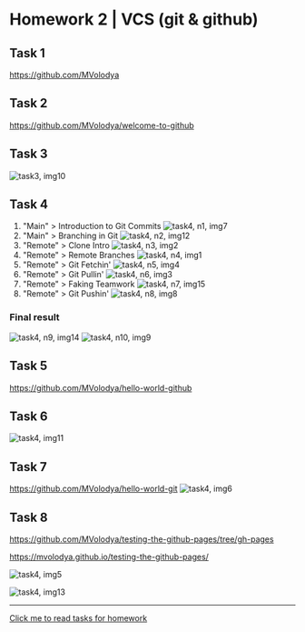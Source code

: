 # Homework 2 | VCS (git & github)
## Task 1
https://github.com/MVolodya 
## Task 2
https://github.com/MVolodya/welcome-to-github 
## Task 3
![task3, img10](https://github.com/MVolodya/HW2-git/blob/master/source/image10.png)
## Task 4
1. "Main" > Introduction to Git Commits
![task4, n1, img7](https://github.com/MVolodya/HW2-git/blob/master/source/image7.png)
2. "Main" > Branching in Git
![task4, n2, img12](https://github.com/MVolodya/HW2-git/blob/master/source/image12.png)
3. "Remote" > Clone Intro
![task4, n3, img2](https://github.com/MVolodya/HW2-git/blob/master/source/image2.png)
4. "Remote" > Remote Branches
![task4, n4, img1](https://github.com/MVolodya/HW2-git/blob/master/source/image1.png)
5. "Remote" > Git Fetchin'
![task4, n5, img4](https://github.com/MVolodya/HW2-git/blob/master/source/image4.png)
6. "Remote" > Git Pullin'
![task4, n6, img3](https://github.com/MVolodya/HW2-git/blob/master/source/image3.png)
7. "Remote" > Faking Teamwork
![task4, n7, img15](https://github.com/MVolodya/HW2-git/blob/master/source/image15.png)
8. "Remote" > Git Pushin'
![task4, n8, img8](https://github.com/MVolodya/HW2-git/blob/master/source/image8.png)
### Final result
![task4, n9, img14](https://github.com/MVolodya/HW2-git/blob/master/source/image14.png)
![task4, n10, img9](https://github.com/MVolodya/HW2-git/blob/master/source/image9.png)
## Task 5
https://github.com/MVolodya/hello-world-github 
## Task 6
![task4, img11](https://github.com/MVolodya/HW2-git/blob/master/source/image11.png)
## Task 7
https://github.com/MVolodya/hello-world-git 
![task4, img6](https://github.com/MVolodya/HW2-git/blob/master/source/image6.png)
## Task 8

https://github.com/MVolodya/testing-the-github-pages/tree/gh-pages

https://mvolodya.github.io/testing-the-github-pages/ 

![task4, img5](https://github.com/MVolodya/HW2-git/blob/master/source/image5.png)

![task4, img13](https://github.com/MVolodya/HW2-git/blob/master/source/image13.png)

---
[Click me to read tasks for homework](https://gist.github.com/itspoma/495b03285a52c1fe7298)
